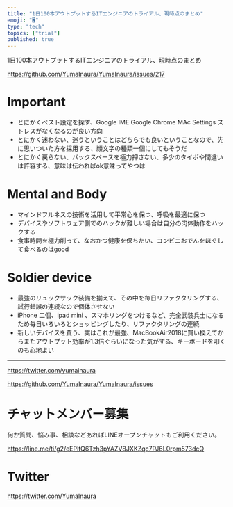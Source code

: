 ```yaml
---
title: "1日100本アウトプットするITエンジニアのトライアル、現時点のまとめ"
emoji: "🖥"
type: "tech"
topics: ["trial"]
published: true
---
```


1日100本アウトプットするITエンジニアのトライアル、現時点のまとめ

https://github.com/YumaInaura/YumaInaura/issues/217

# Important

- とにかくベスト設定を探す、Google IME Google Chrome MAc Settings ストレスがなくなるのが良い方向
- とにかく迷わない、迷うということはどちらでも良いということなので、先に思いついた方を採用する、顔文字の種類一個にしてもそうだ
- とにかく戻らない、バックスペースを極力押さない、多少のタイポや間違いは許容する、意味は伝わればok意味ってやつは

# Mental and Body

- マインドフルネスの技術を活用して平常心を保つ、呼吸を最適に保つ
- デバイスやソフトウェア側でのハックが難しい場合は自分の肉体動作をハックする
- 食事時間を極力削って、なおかつ健康を保ちたい、コンビニおでんをほぐして食べるのはgood

# Soldier device 

- 最強のリュックサック装備を揃えて、その中を毎日リファクタリングする、試行錯誤の連続なので個体させない
- iPhone 二個、ipad mini 、スマホリングをつけるなど、完全武装兵士になるため毎日いろいろとショッピングしたり、リファクタリングの連続
- 新しいデバイスを買う、実はこれが最強、MacBookAir2018に買い換えてからまたアウトプット効率が1.3倍ぐらいになった気がする、キーボードを叩くのも心地よい


---

https://twitter.com/yumainaura

https://github.com/YumaInaura/YumaInaura/issues









<!-- Update From Qiita API -->

# チャットメンバー募集


何か質問、悩み事、相談などあればLINEオープンチャットもご利用ください。

https://line.me/ti/g2/eEPltQ6Tzh3pYAZV8JXKZqc7PJ6L0rpm573dcQ





# Twitter


https://twitter.com/YumaInaura


<!-- Update From Qiita API -->



